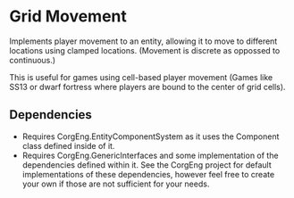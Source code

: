 ﻿
# Grid Movement

Implements player movement to an entity, allowing it to move to different locations using clamped locations.
(Movement is discrete as oppossed to continuous.)

This is useful for games using cell-based player movement (Games like SS13 or dwarf fortress where players
are bound to the center of grid cells).

## Dependencies

 - Requires CorgEng.EntityComponentSystem as it uses the Component class defined inside of it.
 - Requires CorgEng.GenericInterfaces and some implementation of the dependencies defined within it. See the
CorgEng project for default implementations of these dependencies, however feel free to create your own if those
are not sufficient for your needs.
